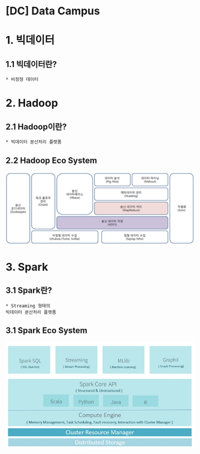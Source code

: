 [DC] Data Campus
==========================
# 1. 빅데이터
## 1.1 빅데이터란?
    * 비정형 데이터
# 2. Hadoop
## 2.1 Hadoop이란?
    * 빅데이터 분산처리 플랫폼 
    
## 2.2  Hadoop Eco System
![HadoopEcoSystem](res/image/dc/HadoopEcoSystem.PNG)

# 3. Spark
## 3.1 Spark란?
    * Streaming 형태의 
    빅데이터 분산처리 플랫폼
## 3.1 Spark Eco System
![SparkEcoSystem](res/image/dc/SparkEcoSystem.PNG)